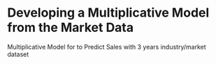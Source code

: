 # Developing a Multiplicative Model from the Market Data

 Multiplicative Model for to Predict Sales with 3 years industry/market dataset
